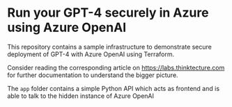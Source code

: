 # Run your GPT-4 securely in Azure using Azure OpenAI

This repository contains a sample infrastructure to demonstrate secure deployment of GPT-4 with Azure OpenAI using Terraform.

Consider reading the corresponding article on https://labs.thinktecture.com for further documentation to understand the bigger picture.

The `app` folder contains a simple Python API which acts as frontend and is able to talk to the hidden instance of Azure OpenAI
